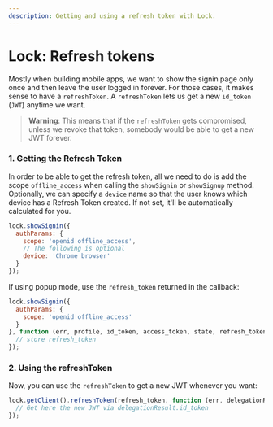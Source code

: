 ```yaml
---
description: Getting and using a refresh token with Lock.
---
```


# Lock: Refresh tokens

Mostly when building mobile apps, we want to show the signin page only once and then leave the user logged in forever. For those cases, it makes sense to have a `refreshToken`. A `refreshToken` lets us get a new `id_token` (`JWT`) anytime we want.

> **Warning**: This means that if the `refreshToken` gets compromised, unless we revoke that token, somebody would be able to get a new JWT forever.

### 1. Getting the Refresh Token

In order to be able to get the refresh token, all we need to do is add the scope `offline_access` when calling the `showSignin` or `showSignup` method. Optionally, we can specify a `device` name so that the user knows which device has a Refresh Token created. If not set, it'll be automatically calculated for you.

````js
lock.showSignin({
  authParams: {
    scope: 'openid offline_access',
    // The following is optional
    device: 'Chrome browser'
  }
});
````

If using popup mode, use the `refresh_token` returned in the callback:

```js
lock.showSignin({
  authParams: {
    scope: 'openid offline_access'
  }
}, function (err, profile, id_token, access_token, state, refresh_token) {
  // store refresh_token
});
```

### 2. Using the refreshToken

Now, you can use the `refreshToken` to get a new JWT whenever you want:

````js
lock.getClient().refreshToken(refresh_token, function (err, delegationResult) {
  // Get here the new JWT via delegationResult.id_token
});
````
